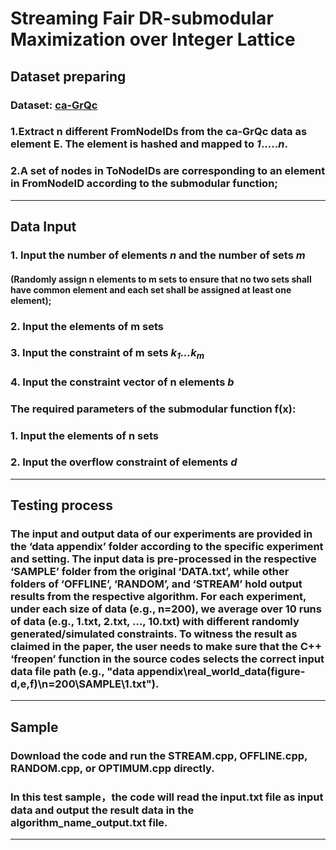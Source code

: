 # Streaming Fair DR-submodular Maximization over Integer Lattice
## Dataset preparing
### Dataset: [ca-GrQc](http://snap.stanford.edu/data/ca-GrQc.html)
### 1.Extract n different FromNodeIDs from the ca-GrQc data as element E. The element is hashed and mapped to *1*.....*n*.
### 2.A set of nodes in ToNodeIDs are corresponding to an element in FromNodeID according to the submodular function;
***
## Data Input
### 1. Input the number of elements *n* and the number of sets *m*
#### (Randomly assign n elements to m sets to ensure that no two sets shall have common element and each set shall be assigned at least one element); 
### 2. Input the elements of m sets 
### 3. Input the constraint of m sets *k<sub>1</sub>...k<sub>m</sub>*
### 4. Input the constraint vector of n elements *b*
### The required parameters of the submodular function f(x): 
### 1. Input the elements of n sets
### 2. Input the overflow constraint of elements *d*
***
## Testing process
### The input and output data of our experiments are provided in the ‘data appendix’ folder according to the specific experiment and setting. The input data is pre-processed in the respective ‘SAMPLE’ folder from the original ‘DATA.txt’, while other folders of ‘OFFLINE’, ‘RANDOM’, and ‘STREAM’ hold output results from the respective algorithm. For each experiment, under each size of data (e.g., n=200), we average over 10 runs of data (e.g., 1.txt, 2.txt, …, 10.txt) with different randomly generated/simulated constraints. To witness the result as claimed in the paper, the user needs to make sure that the C++ ‘freopen’ function in the source codes selects the correct input data file path (e.g., "data appendix\real_world_data(figure-d,e,f)\n=200\SAMPLE\1.txt").
***
## Sample
### Download the code and run the STREAM.cpp, OFFLINE.cpp, RANDOM.cpp, or OPTIMUM.cpp directly. 
### In this test sample，the code will read the input.txt file as input data and output the result data in the algorithm_name_output.txt file. 
***
